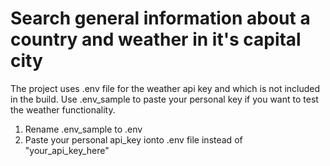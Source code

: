 # Search general information about a country and weather in it's capital city

The project uses .env file for the weather api key and which is not included in the build. 
Use .env_sample to paste your personal key if you want to test the weather functionality.

1. Rename .env_sample to .env
2. Paste your personal api_key ionto .env file instead of "your_api_key_here"
